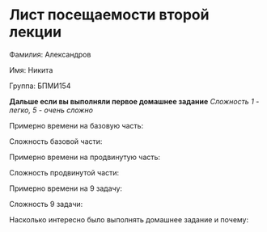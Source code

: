 # Лист посещаемости второй лекции

Фамилия: Александров

Имя: Никита

Группа: БПМИ154

**Дальше если вы выполняли первое домашнее задание**
*Сложность 1 - легко, 5 - очень сложно*

Примерно времени на базовую часть:

Сложность базовой части:

Примерно времени на продвинутую часть:

Сложность продвинутой части:

Примерно времени на 9 задачу:

Сложность 9 задачи:

Насколько интересно было выполнять домашнее задание и почему:
